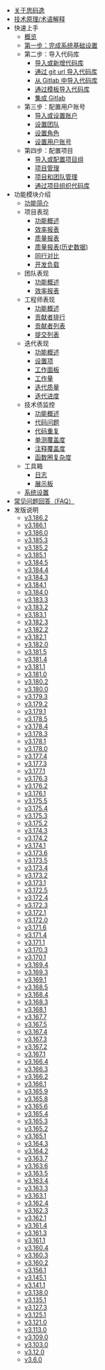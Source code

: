 <!-- markdownlint-disable MD007 -->
<!-- markdownlint-disable MD041 -->
<!-- markdownlint-disable -->
<!-- 发版说明会自动更新，请勿手动修改（包括发版说明的注释行） -->

- [关于思码逸](/introduction/what_is_merico.md)
- [技术原理/术语解释](/introduction/terms_explanation.md)
- 快速上手
  - [概览](/quick_start/overview.md)
  - [第一步：完成系统基础设置](/quick_start/step_1/0_system_configurations.md)
  - 第二步：导入代码库
    - [导入或新增代码库](/quick_start/step_2/0_import_or_new_repository.md)
    - [通过 git url 导入代码库](/quick_start/step_2/1_new_repository_from_git_url.md)
    - [从 Gitlab 中导入代码库](/quick_start/step_2/2_import_repository_from_Gitlab.md)
    - [通过模板导入代码库](/quick_start/step_2/3_import_repository_from_template.md)
    - [集成 Gitlab](/quick_start/step_2/4_GitLab_integration.md)
  - 第三步：配置用户账号
    - [导入或设置账户](/quick_start/step_3/0_import_or_new_account.md)
    - [设置团队](/quick_start/step_3/1_team_setup.md)
    - [设置角色](/quick_start/step_3/2_role_setup.md)
    - [设置用户账号](/quick_start/step_3/3_account_setup.md)
  - 第四步：配置项目
    - [导入或配置项目组](/quick_start/step_4/0_import_or_setup_project.md)
    - [项目管理](/quick_start/step_4/1_project_group_management.md)
    - [项目和团队管理](/quick_start/step_4/2_project_group_and_user_team_management.md)
    - [通过项目组织代码库](/quick_start/step_4/3_project_group_repository_management.md)
- 功能模块介绍
  - [功能简介](/introduction/workspace_introduction.md)
  - 项目表现
    - [功能概述](/project_performance/0_projects_main.md)
    - [效率报表](/project_performance/1_efficiency_report.md)
    - [质量报表](/project_performance/2_quality_report.md)
    - [质量报表(历史数据)](/project_performance/3_quality_report_history.md)
    - [同行对比](/project_performance/4_industry.md)
    - [开发负载](/project_performance/5_development_load.md)
  - 团队表现
    - [功能概述](/team_performance/0_team_main.md)
    - [效率报表](/team_performance/1_efficiency_report.md)
  - 工程师表现
    - [功能概述](/developer_performance/0_developer_main.md)
    - [贡献者排行](/developer_performance/1_developer_ranking.md)
    - [贡献者列表](/developer_performance/2_developer_list.md)
    - [提交列表](/developer_performance/3_commit_list.md)
  - 迭代表现
    - [功能概述](/sprint/0_sprint_main.md)
    - [设置项](/sprint/1_setup.md)
    - [工作面板](/sprint/2_sprint_dashboard.md)
    - [工作量](/sprint/3_sprint_workLoad.md)
    - [迭代质量](/sprint/4_sprint_quality.md)
    - [迭代进度](/sprint/5_sprint_progress.md)
  - 技术债监控
    - [功能概述](/debt_monitoring/0_tech_debts_main.md)
    - [代码问题](/debt_monitoring/1_code_issues.md)
    - [代码重复](/debt_monitoring/2_code_duplicates.md)
    - [单测覆盖度](/debt_monitoring/3_test_coverage.md)
    - [注释覆盖度](/debt_monitoring/4_doc_coverage.md)
    - [函数圈复杂度](/debt_monitoring/5_func_complexity.md)
  - 工具箱
    - [日志](/tool_box/0_log.md)
    - [展示板](/tool_box/1_display_board.md)
  - [系统设置](/settings/0_settings_main.md)
- [常见问题回答（FAQ）](/FAQ2022.md)
- 发版说明
  <!-- 发版说明开始 -->
  - [v3.186.2](/release_notes/v3.186.2.md)
  - [v3.186.1](/release_notes/v3.186.1.md)
  - [v3.186.0](/release_notes/v3.186.0.md)
  - [v3.185.3](/release_notes/v3.185.3.md)
  - [v3.185.2](/release_notes/v3.185.2.md)
  - [v3.185.1](/release_notes/v3.185.1.md)
  - [v3.184.5](/release_notes/v3.184.5.md)
  - [v3.184.4](/release_notes/v3.184.4.md)
  - [v3.184.3](/release_notes/v3.184.3.md)
  - [v3.184.1](/release_notes/v3.184.1.md)
  - [v3.184.0](/release_notes/v3.184.0.md)
  - [v3.183.3](/release_notes/v3.183.3.md)
  - [v3.183.2](/release_notes/v3.183.2.md)
  - [v3.183.1](/release_notes/v3.183.1.md)
  - [v3.182.3](/release_notes/v3.182.3.md)
  - [v3.182.2](/release_notes/v3.182.2.md)
  - [v3.182.1](/release_notes/v3.182.1.md)
  - [v3.182.0](/release_notes/v3.182.0.md)
  - [v3.181.5](/release_notes/v3.181.5.md)
  - [v3.181.4](/release_notes/v3.181.4.md)
  - [v3.181.1](/release_notes/v3.181.1.md)
  - [v3.181.0](/release_notes/v3.181.0.md)
  - [v3.180.2](/release_notes/v3.180.2.md)
  - [v3.180.0](/release_notes/v3.180.0.md)
  - [v3.179.3](/release_notes/v3.179.3.md)
  - [v3.179.2](/release_notes/v3.179.2.md)
  - [v3.179.1](/release_notes/v3.179.1.md)
  - [v3.178.5](/release_notes/v3.178.5.md)
  - [v3.178.4](/release_notes/v3.178.4.md)
  - [v3.178.3](/release_notes/v3.178.3.md)
  - [v3.178.1](/release_notes/v3.178.1.md)
  - [v3.178.0](/release_notes/v3.178.0.md)
  - [v3.177.4](/release_notes/v3.177.4.md)
  - [v3.177.3](/release_notes/v3.177.3.md)
  - [v3.177.1](/release_notes/v3.177.1.md)
  - [v3.176.3](/release_notes/v3.176.3.md)
  - [v3.176.2](/release_notes/v3.176.2.md)
  - [v3.176.1](/release_notes/v3.176.1.md)
  - [v3.175.5](/release_notes/v3.175.5.md)
  - [v3.175.4](/release_notes/v3.175.4.md)
  - [v3.175.3](/release_notes/v3.175.3.md)
  - [v3.175.2](/release_notes/v3.175.2.md)
  - [v3.174.3](/release_notes/v3.174.3.md)
  - [v3.174.2](/release_notes/v3.174.2.md)
  - [v3.174.1](/release_notes/v3.174.1.md)
  - [v3.173.6](/release_notes/v3.173.6.md)
  - [v3.173.5](/release_notes/v3.173.5.md)
  - [v3.173.4](/release_notes/v3.173.4.md)
  - [v3.173.2](/release_notes/v3.173.2.md)
  - [v3.173.1](/release_notes/v3.173.1.md)
  - [v3.172.5](/release_notes/v3.172.5.md)
  - [v3.172.4](/release_notes/v3.172.4.md)
  - [v3.172.3](/release_notes/v3.172.3.md)
  - [v3.172.1](/release_notes/v3.172.1.md)
  - [v3.172.0](/release_notes/v3.172.0.md)
  - [v3.171.6](/release_notes/v3.171.6.md)
  - [v3.171.4](/release_notes/v3.171.4.md)
  - [v3.171.1](/release_notes/v3.171.1.md)
  - [v3.170.3](/release_notes/v3.170.3.md)
  - [v3.170.1](/release_notes/v3.170.1.md)
  - [v3.169.4](/release_notes/v3.169.4.md)
  - [v3.169.3](/release_notes/v3.169.3.md)
  - [v3.169.1](/release_notes/v3.169.1.md)
  - [v3.168.5](/release_notes/v3.168.5.md)
  - [v3.168.4](/release_notes/v3.168.4.md)
  - [v3.168.3](/release_notes/v3.168.3.md)
  - [v3.168.1](/release_notes/v3.168.1.md)
  - [v3.167.7](/release_notes/v3.167.7.md)
  - [v3.167.5](/release_notes/v3.167.5.md)
  - [v3.167.4](/release_notes/v3.167.4.md)
  - [v3.167.3](/release_notes/v3.167.3.md)
  - [v3.167.2](/release_notes/v3.167.2.md)
  - [v3.167.1](/release_notes/v3.167.1.md)
  - [v3.166.4](/release_notes/v3.166.4.md)
  - [v3.166.3](/release_notes/v3.166.3.md)
  - [v3.166.2](/release_notes/v3.166.2.md)
  - [v3.166.1](/release_notes/v3.166.1.md)
  - [v3.165.9](/release_notes/v3.165.9.md)
  - [v3.165.8](/release_notes/v3.165.8.md)
  - [v3.165.6](/release_notes/v3.165.6.md)
  - [v3.165.4](/release_notes/v3.165.4.md)
  - [v3.165.3](/release_notes/v3.165.3.md)
  - [v3.165.2](/release_notes/v3.165.2.md)
  - [v3.165.1](/release_notes/v3.165.1.md)
  - [v3.164.3](/release_notes/v3.164.3.md)
  - [v3.164.2](/release_notes/v3.164.2.md)
  - [v3.163.7](/release_notes/v3.163.7.md)
  - [v3.163.6](/release_notes/v3.163.6.md)
  - [v3.163.5](/release_notes/v3.163.5.md)
  - [v3.163.4](/release_notes/v3.163.4.md)
  - [v3.163.3](/release_notes/v3.163.3.md)
  - [v3.163.1](/release_notes/v3.163.1.md)
  - [v3.162.4](/release_notes/v3.162.4.md)
  - [v3.162.3](/release_notes/v3.162.3.md)
  - [v3.162.1](/release_notes/v3.162.1.md)
  - [v3.161.4](/release_notes/v3.161.4.md)
  - [v3.161.3](/release_notes/v3.161.3.md)
  - [v3.161.1](/release_notes/v3.161.1.md)
  - [v3.160.4](/release_notes/v3.160.4.md)
  - [v3.160.3](/release_notes/v3.160.3.md)
  - [v3.160.2](/release_notes/v3.160.2.md)
  - [v3.156.1](/release_notes/v3.156.1.md)
  - [v3.145.1](/release_notes/v3.145.1.md)
  - [v3.141.1](/release_notes/v3.141.1.md)
  - [v3.138.0](/release_notes/v3.138.0.md)
  - [v3.135.1](/release_notes/v3.135.1.md)
  - [v3.127.3](/release_notes/v3.127.3.md)
  - [v3.125.1](/release_notes/v3.125.1.md)
  - [v3.121.0](/release_notes/v3.121.0.md)
  - [v3.113.0](/release_notes/v3.113.0.md)
  - [v3.109.0](/release_notes/v3.109.0.md)
  - [v3.103.0](/release_notes/v3.103.0.md)
  - [v3.12.0](/release_notes/v3.12.0.md)
  - [v3.6.0](/release_notes/v3.6.0.md)
  <!-- 发版说明结束 -->
